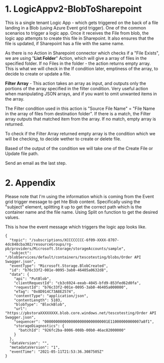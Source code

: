 # 1. LogicAppv2-BlobToSharepoint

This is a single tenant Logic App -  which gets triggered on the back of a file landing in a Blob (using Azure Event grid trigger). One of the common scenarios to trigger a logic app.
Once it receives the File from blob, the logic app attempts to create this file in Sharepoint. It also ensures that the file is updated, if Sharepoint has a file with the same name.

As there is no Action in Sharepoint connector which checks if a "File Exists", we are using "**List Folder**" Action, which will give a array of files in the specified folder. If no Files in the folder - the action returns empty array. This is what we will check in the If condition later, emptiness of the array, to decide to create or update a file.

**Filter Array** - This action takes an array as input, and outputs only the portions of the array specified in the filter condition. Very useful action when manipulating JSON arrays, and if you want to omit unwanted items in the array. 

The Filter condition used in this action is "Source File Name" = "File Name in the array of files from destination folder". If there is a match, the Filter array outputs that matched item from the array. If no match, empty array is returned.

To check if the Filter Array returned empty array is the condition which we will be checking, to decide wether to create or delete file. 

Based of the output of the condition we will take one of the Create File or Update file path.

Send an email as the last step.

# 2. Appendix

Please note that I'm using the information which is coming from the Event grid trigger message to get hte Blob content. Specifically using the "subject" element, splitting it up to get the correct path which is the container name and the file name. Using Split on function to get the desired values. 

This is how the event message which triggers the logic app looks like. 

```
{
  "topic": "/subscriptions/XCCCCCCCC-6f09-XXXX-8707-4dc848cba302/resourceGroups/rg-pb/providers/Microsoft.Storage/storageAccounts/sample",
  "subject": "/blobServices/default/containers/tescotesting/blobs/Order API Swagger.json",
  "eventType": "Microsoft.Storage.BlobCreated",
  "id": "b76c33f2-001e-0095-3ab0-46405a0632d8",
  "data": {
    "api": "PutBlob",
    "clientRequestId": "cb3c6924-eeab-4045-bfd9-853fed62d0fa",
    "requestId": "b76c33f2-001e-0095-3ab0-46405a000000",
    "eTag": "0x8D914C73A8E2574",
    "contentType": "application/json",
    "contentLength": 5103,
    "blobType": "BlockBlob",
    "url": "https://pbstoraXXXXXXXX.blob.core.windows.net/tescotesting/Order API Swagger.json",
    "sequencer": "00000000000000000000000000001E11000000000007a8f1",
    "storageDiagnostics": {
      "batchId": "926fc2ba-8006-008b-00b0-46ac82000000"
    }
  },
  "dataVersion": "",
  "metadataVersion": "1",
  "eventTime": "2021-05-11T21:53:36.3087505Z"
}
```